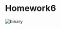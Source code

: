 # Homework6
![binary](https://github.com/ForwardFuture/GAMES101-Homework/assets/48513897/eb45e34b-8f7d-4c52-ab98-94e42aca9c53)
